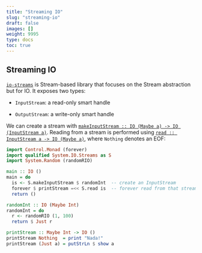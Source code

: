 ```yaml
---
title: "Streaming IO"
slug: "streaming-io"
draft: false
images: []
weight: 9995
type: docs
toc: true
---
```


## Streaming IO
[`io-streams`][1] is Stream-based library that focuses on the Stream abstraction but for IO. It exposes two types:

 * `InputStream`: a read-only smart handle

 * `OutputStream`: a write-only smart handle

We can create a stream with [`makeInputStream :: IO (Maybe a) -> IO (InputStream a)`][2]. Reading from a stream is performed using [`read :: InputStream a -> IO (Maybe a)`][3], where `Nothing` denotes an EOF:

```haskell
import Control.Monad (forever)
import qualified System.IO.Streams as S
import System.Random (randomRIO)

main :: IO ()
main = do
  is <- S.makeInputStream $ randomInt  -- create an InputStream
  forever $ printStream =<< S.read is  -- forever read from that stream
  return ()

randomInt :: IO (Maybe Int)
randomInt = do
  r <- randomRIO (1, 100)
  return $ Just r

printStream :: Maybe Int -> IO ()
printStream Nothing  = print "Nada!"
printStream (Just a) = putStrLn $ show a

```


  [1]: https://hackage.haskell.org/package/io-streams-1.3.5.0/docs/System-IO-Streams-Tutorial.html
  [2]: https://hackage.haskell.org/package/io-streams-1.3.5.0/docs/System-IO-Streams.html#g:3
  [3]: https://hackage.haskell.org/package/io-streams-1.3.5.0/docs/System-IO-Streams.html#v:read

